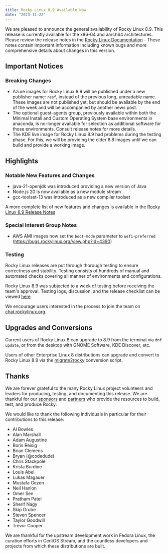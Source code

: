 ```yaml
---
title: Rocky Linux 8.9 Available Now
date: "2023-11-22"
---
```


We are pleased to announce the general availability of Rocky Linux 8.9. This release is currently available for the x86-64 and aarch64 architectures. Please review the release notes in the [Rocky Linux Documentation](https://docs.rockylinux.org/release_notes/8_9) - These notes contain important information including known bugs and more comprehensive details about changes in this version.

## Important Notices

### Breaking Changes

- Azure images for Rocky Linux 8.9 will be published under a new publisher name: `resf`, instead of the previous long, unreadable name. These images are not published yet, but should be available by the end of the week and will be accompanied by another news post.
- The optional guest-agents group, previously available within both the Minimal Install and Custom Operating System base environments in anaconda, is no-longer available for selection as additional software for those environments. Consult release notes for more details.
- The KDE live image for Rocky Linux 8.9 had problems during the testing phase. For this, we will be providing the older 8.8 images until we can build and provide a working image.

## Highlights

### Notable New Features and Changes

- java-21-openjdk was introduced providing a new version of Java
- Node.js 20 is now available as a new module stream
- gcc-toolset-13 was introduced as a new compiler toolset

A more complete list of new features and changes is available in the [Rocky Linux 8.9 Release Notes](https://docs.rockylinux.org/release_notes/8_9)

### Special Interest Group Notes

- AWS AMI images now set the `boot-mode` parameter to `uefi-preferred` (https://bugs.rockylinux.org/view.php?id=4390)

### Testing

Rocky Linux releases are put through thorough testing to ensure correctness and stability. Testing consists of hundreds of manual and automated checks covering all manner of environments and configurations.

Rocky Linux 8.9 was subjected to a week of testing before receiving the team's approval. Testing logs, discussion, and the release checklist can be viewed [here](https://chat.rockylinux.org/rocky-linux/channels/rocky-release-v89)

We encourage users interested in the process to join the team on [chat.rockylinux.org](https://chat.rockylinux.org/rocky-linux/channels/testing).

## Upgrades and Conversions

Current users of Rocky Linux 8 can upgrade to 8.9 from the terminal via `dnf update`, or from the desktop with GNOME Software, KDE Discover, etc.

Users of other Enterprise Linux 8 distributions can upgrade and convert to Rocky Linux 8.9 via the [migrate2rocky](https://github.com/rocky-linux/rocky-tools/blob/main/migrate2rocky/migrate2rocky.sh) conversion script.

## Thanks

We are forever grateful to the many Rocky Linux project volunteers and leaders for producing, testing, and documenting this release. We are thankful for our [sponsors](/sponsors) and [partners](/partners) who provide the resources to build, test, and produce Rocky.

We would like to thank the following individuals in particular for their contributions to this release:

- Al Bowles
- Alan Marshall
- Adam Augustine
- Boris Reisig
- Brian Clemens
- Bryan (@codedude)
- Chris Stackpole
- Krista Burdine
- Louis Abel
- Lukas Magauer
- Mustafa Gezen
- Neil Hanlon
- Omer Sen
- Pratham Patel
- Sherif Nagy
- Skip Grube
- Steven Spencer
- Taylor Goodwill
- Trevor Cooper

We are thankful for the upstream development work in Fedora Linux, the curation efforts in CentOS Stream, and the countless developers and projects from which these distributions are built.
